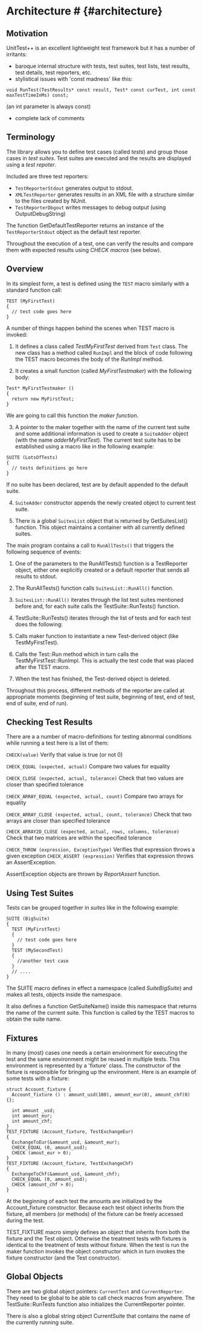 
# Architecture #                                             {#architecture}

## Motivation ##
UnitTest++ is an excellent lightweight test framework but it has a number of
irritants:

* baroque internal structure with tests, test suites, test lists, test results, test details,
test reporters, etc.
* stylistical issues with 'const madness' like this:
``````
void RunTest(TestResults* const result, Test* const curTest, int const maxTestTimeInMs) const;
``````
(an int parameter is always const)
* complete lack of comments

## Terminology ##
The library allows you to define test cases (called _tests_) and group those cases
in _test suites_. Test suites are executed and the results are displayed using
a _test repoter_.

Included are three test reporters: 
* `TestReporterStdout` generates output to stdout.
* `XMLTestReporter` generates results in an XML file with a structure similar
to the files created by NUnit.
* `TestReporterDbgout` writes messages to debug output (using OutputDebugString)

The function GetDefaultTestReporter returns an instance of the `TestReporterStdout`
object as the default test reporter.

Throughout the execution of a test, one can verify the results and compare them with
expected results using _CHECK macros_ (see below).

## Overview ##
In its simplest form, a test is defined using the `TEST` macro similarly with a
standard function call:
``````
TEST (MyFirstTest)
{
  // test code goes here
}
``````
A number of things happen behind the scenes when TEST macro is invoked:

1. It defines a class called _TestMyFirstTest_ derived from
`Test` class. The new class has a method called `RunImpl` and the block of code
following the TEST macro becomes the body of the _RunImpl_ method.

2. It creates a small function (called _MyFirstTestmaker_) with the following body:
``````
Test* MyFirstTestmaker ()
{
  return new MyFirstTest;
}
``````
We are going to call this function the _maker function_.

3. A pointer to the maker together with the name of the current test suite and
some additional information is used to create a `SuiteAdder` object 
(with the name _adderMyFirstTest_). The current test suite has to be established
using a macro like in the following example:
``````
SUITE (LotsOfTests)
{
  // tests definitions go here
}
``````
If no suite has been declared, test are by default appended to the default suite.

4. `SuiteAdder` constructor appends the newly created object to current test
suite.

5. There is a global `SuitesList` object that is returned by GetSuitesList()
function. This object maintains a container with all currently defined suites.

The main program contains a call to `RunAllTests()` that triggers the following 
sequence of events:

1. One of the parameters to the RunAllTests() function is a TestReporter object,
either one explicitly created or a default reporter that sends all results to stdout.

2. The RunAllTests() function calls `SuitesList::RunAll()` function.

3. `SuitesList::RunAll()` iterates through the list  test suites mentioned before
and, for each suite calls the TestSuite::RunTests() function. 

4. TestSuite::RunTests() iterates through the list of tests and for each test does
the following:
  1. Calls maker function to instantiate a new Test-derived object (like TestMyFirstTest).
  2. Calls the Test::Run method which in turn calls the TestMyFirstTest::RunImpl.
     This is actually the test code that was placed after the TEST macro.
  3. When the test has finished, the Test-derived object is deleted.

Throughout this process, different methods of the reporter are called at appropriate
moments (beginning of test suite, beginning of test, end of test, end of suite,
end of run).


## Checking Test Results ##
There are a a number of macro-definitions for testing abnormal conditions while
running a test here is a list of them:

`CHECK(value)`  Verify that value is true (or not 0) 

`CHECK_EQUAL (expected, actual)` Compare two values for equality

`CHECK_CLOSE (expected, actual, tolerance)` Check that two values are closer than
 specified tolerance
 
`CHECK_ARRAY_EQUAL (expected, actual, count)` Compare two arrays for equality

`CHECK_ARRAY_CLOSE (expected, actual, count, tolerance)` Check that two arrays
 are closer than specified tolerance
 
`CHECK_ARRAY2D_CLOSE (expected, actual, rows, columns, tolerance)` Check that
 two matrices are within the specified tolerance
 
`CHECK_THROW (expression, ExceptionType)` Verifies that expression throws a given exception
`CHECK_ASSERT (expression)` Verifies that expression throws an AssertException. 

AssertException objects are thrown by _ReportAssert_ function.

## Using Test Suites ##
Tests can be grouped together in _suites_ like in the following example:
``````
SUITE (BigSuite)
{
  TEST (MyFirstTest)
  {
    // test code goes here
  }
  TEST (MySecondTest)
  {
    //another test case
  }
  // ....
}
``````
The SUITE macro defines in effect a namespace (called _SuiteBigSuite_) and makes
all tests, objects inside the namespace.

It also defines a function GetSuiteName() inside this namespace that returns the
name of the current suite. This function is called by the TEST macros to obtain
the suite name.

## Fixtures ##
In many (most) cases one needs a certain environment for executing the test and
the same environment might be reused in multiple tests. This environment is
represented by a 'fixture' class. The constructor of the fixture is responsible
for bringing up the environment. Here is an example of some tests with a fixture:
``````
struct Account_fixture {
  Account_fixture () : amount_usd(100), amount_eur(0), amount_chf(0) {};

  int amount _usd;
  int amount_eur;
  int amount_chf;
}
TEST_FIXTURE (Account_fixture, TestExchangeEur)
{
  ExchangeToEur(&amount_usd, &amount_eur);
  CHECK_EQUAL (0, amount_usd);
  CHECK (amout_eur > 0);
}
TEST_FIXTURE (Account_fixture, TestExchangeChf)
{
  ExchangeToChf(&amount_usd, &amount_chf);
  CHECK_EQUAL (0, amount_usd);
  CHECK (amount_chf > 0);
}
``````
At the beginning of each test the amounts are initialized by the Account_fixture
constructor. Because each test object inherits from the fixture, all members
(or methods) of the fixture can be freely accessed during the test.

TEST_FIXTURE macro simply defines an object that inherits from both the fixture
and the Test object. Otherwise the treatment tests with fixtures is identical
to the treatment of tests without fixture. When the test is run the maker function
invokes the object constructor which in turn invokes the fixture constructor
(and the Test constructor).

## Global Objects ##
There are two global object pointers: `CurrentTest` and `CurrentReporter`.
They need to be global to be able to call check macros from anywhere.
The TestSuite::RunTests function also initializes the CurrentReporter pointer.

There is also a global string object CurrentSuite that contains the name of the
currently running suite.

